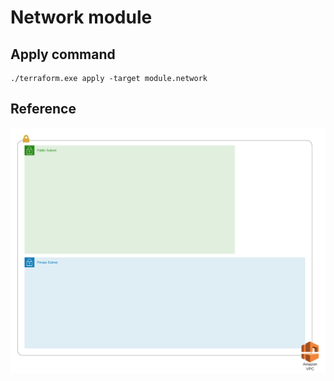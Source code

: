 # Network module

## Apply command
```
./terraform.exe apply -target module.network
```

## Reference
![](infra.png)